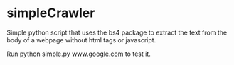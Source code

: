 # simpleCrawler

Simple python script that uses the bs4 package to extract the text from the
body of a webpage without html tags or javascript.

Run python simple.py www.google.com to test it.

